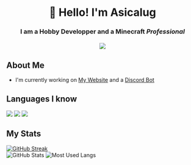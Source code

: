 <h1 align="center">👋 Hello! I'm Asicalug</h1>
<h3 align="center">
  I am a Hobby Developper and a Minecraft <i>Professional</i>
  <br />
  <br />
  <a href="https://discord.com/users/1080643375960707092/"><img src="https://lanyard.cnrad.dev/api/1080643375960707092"></a>
</h3>

## About Me

- I'm currently working on [My Website](https://github.com/Asicalug/AboutMe) and a [Discord Bot](https://github.com/Asicalug/GlowShades)


## Languages I know
<p align=left>
  <img src="https://img.icons8.com/color/48/000000/html-5.png"/>
  <img src="https://img.icons8.com/color/48/000000/css3.png"/>
  <img src="https://img.icons8.com/color/48/000000/python.png"/>
 </p>


## My Stats
[![GitHub Streak](https://github-readme-streak-stats.herokuapp.com?user=Asicalug&theme=blueberry&hide_border=true&date_format=M%20j%5B%2C%20Y%5D&card_width=600)](https://git.io/streak-stats)
<br />
![GitHub Stats](https://github-readme-stats.vercel.app/api?username=Asicalug&show_icons=true&count_private=true&theme=react&hide_border=true&bg_color=0D1117)
![Most Used Langs](https://github-readme-stats.vercel.app/api/top-langs/?username=TBHGodPro&langs_count=8&count_private=true&layout=compact&theme=react&hide_border=true&bg_color=0D1117)
